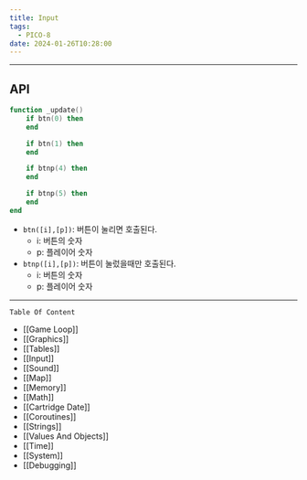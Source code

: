 ```yaml
---
title: Input
tags:
  - PICO-8
date: 2024-01-26T10:28:00
---
```

---


## API

```lua
function _update()
	if btn(0) then
	end

	if btn(1) then
	end

	if btnp(4) then
	end

	if btnp(5) then
	end
end
```

- `btn([i],[p])`: 버튼이 눌리면 호출된다.
	- i: 버튼의 숫자
	- p: 플레이어 숫자
- `btnp([i],[p])`: 버튼이 눌렀을때만 호출된다.
	- i: 버튼의 숫자
	- p: 플레이어 숫자

---

`Table Of Content`

- [[Game Loop]]
- [[Graphics]]
- [[Tables]]
- [[Input]]
- [[Sound]]
- [[Map]]
- [[Memory]]
- [[Math]]
- [[Cartridge Date]]
- [[Coroutines]]
- [[Strings]]
- [[Values And Objects]]
- [[Time]]
- [[System]]
- [[Debugging]]